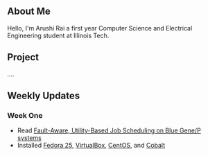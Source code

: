 ## About Me
Hello, I'm Arushi Rai a first year Computer Science and Electrical Engineering student at Illinois Tech.

## Project

....

## Weekly Updates

### Week One
  - Read [Fault-Aware, Utility-Based Job Scheduling on Blue Gene/P systems](http://www.cs.iit.edu/~iraicu/teaching/CS550-S11/cluster09_wtang.pdf)
  - Installed [Fedora 25](), [VirtualBox](), [CentOS](), and [Cobalt]()
